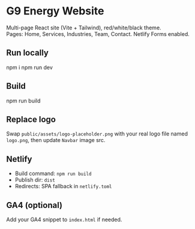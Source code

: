 # G9 Energy Website

Multi-page React site (Vite + Tailwind), red/white/black theme.  
Pages: Home, Services, Industries, Team, Contact. Netlify Forms enabled.

## Run locally
npm i
npm run dev

## Build
npm run build

## Replace logo
Swap `public/assets/logo-placeholder.png` with your real logo file named `logo.png`, then update `Navbar` image src.

## Netlify
- Build command: `npm run build`
- Publish dir: `dist`
- Redirects: SPA fallback in `netlify.toml`

## GA4 (optional)
Add your GA4 snippet to `index.html` if needed.

